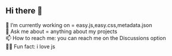## Hi there 👋

👷 I’m currently working on = easy.js,easy.css,metadata.json  
💬 Ask me about = anything about my projects   
📫 How to reach me: you can reach me on the Discussions option  
🎉🎈 Fun fact: i love js  
